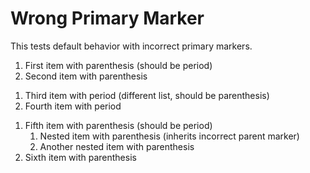 # Wrong Primary Marker

This tests default behavior with incorrect primary markers.

1) First item with parenthesis (should be period)
2) Second item with parenthesis

1. Third item with period (different list, should be parenthesis)
2. Fourth item with period

1) Fifth item with parenthesis (should be period)
   1) Nested item with parenthesis (inherits incorrect parent marker)
   2) Another nested item with parenthesis
2) Sixth item with parenthesis
